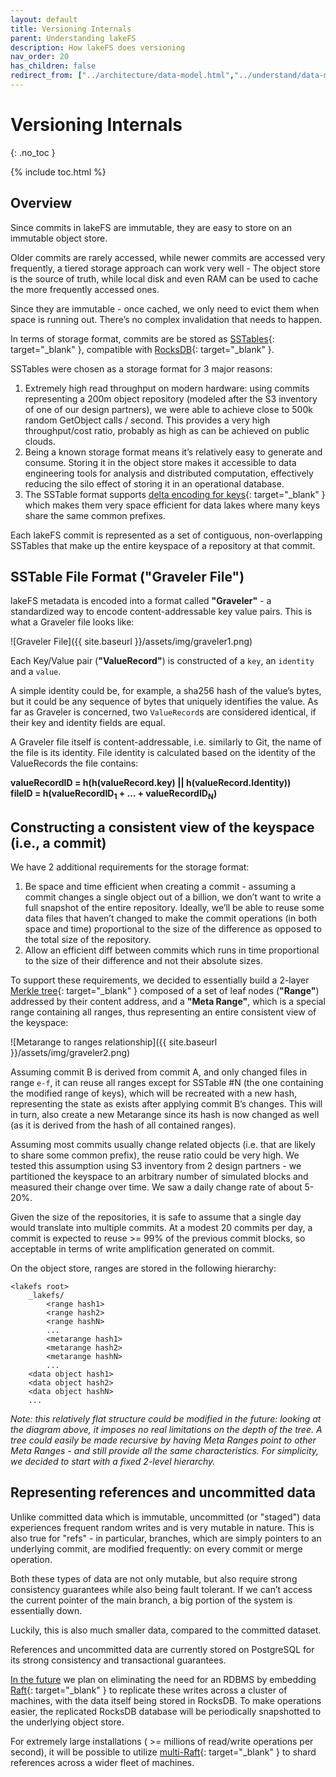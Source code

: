 ```yaml
---
layout: default
title: Versioning Internals
parent: Understanding lakeFS
description: How lakeFS does versioning
nav_order: 20
has_children: false
redirect_from: ["../architecture/data-model.html","../understand/data-model.html"]
--- 
```

# Versioning Internals
{: .no_toc }

{% include toc.html %}

## Overview

Since commits in lakeFS are immutable, they are easy to store on an immutable object store.

Older commits are rarely accessed, while newer commits are accessed very frequently, a tiered storage approach can work very well - The object store is the source of truth, while local disk and even RAM can be used to cache the more frequently accessed ones.

Since they are immutable - once cached, we only need to evict them when space is running out. There’s no complex invalidation that needs to happen.

In terms of storage format, commits are be stored as [SSTables](https://en.wikipedia.org/wiki/Log-structured_merge-tree){: target="_blank" }, compatible with [RocksDB](https://rocksdb.org/){: target="_blank" }.

SSTables were chosen as a storage format for 3 major reasons:

1. Extremely high read throughput on modern hardware: using commits representing a 200m object repository (modeled after the S3 inventory of one of our design partners), we were able to achieve close to 500k random GetObject calls / second. This provides a very high throughput/cost ratio, probably as high as can be achieved on public clouds.
1. Being a known storage format means it’s relatively easy to generate and consume. Storing it in the object store makes it accessible to data engineering tools for analysis and distributed computation, effectively reducing the silo effect of storing it in an operational database.
1. The SSTable format supports [delta encoding for keys](https://github.com/facebook/rocksdb/wiki/PlainTable-Format#prefix-encoding){: target="_blank" } which makes them very space efficient for data lakes where many keys share the same common prefixes.

Each lakeFS commit is represented as a set of contiguous, non-overlapping SSTables that make up the entire keyspace of a repository at that commit.

## SSTable File Format ("Graveler File")

lakeFS metadata is encoded into a format called **"Graveler"** - a standardized way to encode content-addressable key value pairs. This is what a Graveler file looks like:

![Graveler File]({{ site.baseurl }}/assets/img/graveler1.png)

Each Key/Value pair (**"ValueRecord"**) is constructed of a `key`, an `identity` and a `value`.

A simple identity could be, for example, a sha256 hash of the value’s bytes, but it could be any sequence of bytes that uniquely identifies the value. As far as Graveler is concerned, two `ValueRecord`s are considered identical, if their key and identity fields are equal.

A Graveler file itself is content-addressable, i.e. similarly to Git, the name of the file is its identity.
File identity is calculated based on the identity of the ValueRecords the file contains:


<b>valueRecordID = h(h(valueRecord.key) || h(valueRecord.Identity))</b><br/>
<b>fileID = h(valueRecordID<sub>1</sub> + … + valueRecordID<sub>N</sub>)</b>

## Constructing a consistent view of the keyspace (i.e., a commit)

We have 2 additional requirements for the storage format:

1. Be space and time efficient when creating a commit - assuming a commit changes a single object out of a billion, we don’t want to write a full snapshot of the entire repository. Ideally, we’ll be able to reuse some data files that haven’t changed to make the commit operations (in both space and time) proportional to the size of the difference as opposed to the total size of the repository.
1. Allow an efficient diff between commits which runs in time proportional to the size of their difference and not their absolute sizes.

To support these requirements, we decided to essentially build a 2-layer [Merkle tree](https://en.wikipedia.org/wiki/Merkle_tree){: target="_blank" } composed of a set of leaf nodes (**"Range"**) addressed by their content address, and a **"Meta Range"**, which is a special range containing all ranges, thus representing an entire consistent view of the keyspace:

![Metarange to ranges relationship]({{ site.baseurl }}/assets/img/graveler2.png)

Assuming commit B is derived from commit A, and only changed files in range `e-f`, it can reuse all ranges except for SSTable #N (the one containing the modified range of keys), which will be recreated with a new hash, representing the state as exists after applying commit B’s changes. This will in turn, also create a new Metarange since its hash is now changed as well (as it is derived from the hash of all contained ranges).

Assuming most commits usually change related objects (i.e. that are likely to share some common prefix), the reuse ratio could be very high. We tested this assumption using S3 inventory from 2 design partners - we partitioned the keyspace to an arbitrary number of simulated blocks and measured their change over time. We saw a daily change rate of about 5-20%.

Given the size of the repositories, it is safe to assume that a single day would translate into multiple commits. At a modest 20 commits per day, a commit is expected to reuse >= 99% of the previous commit blocks, so acceptable in terms of write amplification generated on commit.

On the object store, ranges are stored in the following hierarchy:

```
<lakefs root>
    _lakefs/
        <range hash1>
        <range hash2>
        <range hashN>
        ...
        <metarange hash1>
        <metarange hash2>
        <metarange hashN>
        ...
    <data object hash1>
    <data object hash2>
    <data object hashN>
    ...
```

*Note: this relatively flat structure could be modified in the future: looking at the diagram above, it imposes no real limitations on the depth of the tree. A tree could easily be made recursive by having Meta Ranges point to other Meta Ranges - and still provide all the same characteristics. For simplicity, we decided to start with a fixed 2-level hierarchy.*

## Representing references and uncommitted data

Unlike committed data which is immutable, uncommitted (or "staged") data experiences frequent random writes and is very mutable in nature. This is also true for "refs" - in particular, branches, which are simply pointers to an underlying commit, are modified frequently: on every commit or merge operation.

Both these types of data are not only mutable, but also require strong consistency guarantees while also being fault tolerant. If we can’t access the current pointer of the main branch, a big portion of the system is essentially down. 

Luckily, this is also much smaller data, compared to the committed dataset.

References and uncommitted data are currently stored on PostgreSQL for its strong consistency and transactional guarantees.

[In the future](roadmap.md#lakefs-on-the-rocks-milestone-3---remove-postgresql) we plan on eliminating the need for an RDBMS by embedding [Raft](https://raft.github.io/){: target="_blank" } to replicate these writes across a cluster of machines, with the data itself being stored in RocksDB. To make operations easier, the replicated RocksDB database will be periodically snapshotted to the underlying object store.

For extremely large installations ( >= millions of read/write operations per second), it will be possible to utilize [multi-Raft](https://pingcap.com/blog/2017-08-15-multi-raft/){: target="_blank" } to shard references across a wider fleet of machines.

